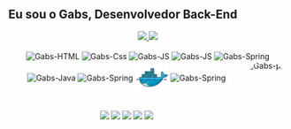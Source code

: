 ## Eu sou o Gabs, Desenvolvedor Back-End
<div align="center">
<div align="center">
  <a href="https://github.com/Gabs-Leo">
  <img height="180em" src="https://github-readme-stats.vercel.app/api?username=Gabs-Leo&show_icons=true&theme=jolly&include_all_commits=true&count_private=true"/>
  <img height="180em" src="https://github-readme-stats.vercel.app/api/top-langs/?username=Gabs-Leo&layout=compact&langs_count=6&theme=jolly&hide=c,c++,TeX,python,fortran,Batchfile,SCSS"/>
  </a>
</div>
<div style="display: inline_block"><br>
  <img align="center" alt="Gabs-HTML" height="30" width="40" src="https://cdn.jsdelivr.net/gh/devicons/devicon/icons/html5/html5-original.svg">
  <img align="center" alt="Gabs-Css" height="30" width="40" src="https://cdn.jsdelivr.net/gh/devicons/devicon/icons/css3/css3-original.svg">
  <img align="center" alt="Gabs-JS" height="30" width="40" src="https://cdn.jsdelivr.net/gh/devicons/devicon/icons/javascript/javascript-original.svg">
  <img align="center" alt="Gabs-JS" height="30" width="40" src="https://cdn.jsdelivr.net/gh/devicons/devicon/icons/typescript/typescript-original.svg">
  <img align="center" alt="Gabs-Spring" height="30" width="40" src="https://cdn.jsdelivr.net/gh/devicons/devicon/icons/react/react-original.svg">
  <img align="center" alt="Gabs-Java" height="30" width="40" src="https://cdn.jsdelivr.net/gh/devicons/devicon/icons/java/java-original.svg">
  <img align="center" alt="Gabs-Spring" height="30" width="40" src="https://cdn.jsdelivr.net/gh/devicons/devicon/icons/spring/spring-original.svg">
  <img align="center" alt="Gabs-Spring" height="60" width="60" src="https://raw.githubusercontent.com/devicons/devicon/1119b9f84c0290e0f0b38982099a2bd027a48bf1/icons/docker/docker-original.svg">
  <img align="center" alt="Gabs-Spring" height="30" width="40" src="[https://cdn.jsdelivr.net/gh/devicons/devicon/icons/terraform/terraform-original.svg](https://cdn.jsdelivr.net/gh/devicons/devicon/icons/terraform/terraform-original.svg)">
  
  
  <img align="right" alt="Gabs-pic" height="150" style="border-radius:50px;" src="https://cdn.discordapp.com/attachments/410130703427305473/904421531512340611/tumblr_448d0b01b2d8b0904b735d606c7e71b0_42f324ff_400.png?width=676&height=676">
</div>
  
  ##
 
<div> 
  <a href="https://www.youtube.com/channel/UCQwVM8CmuQoxANP0KWnUfyw" target="_blank"><img src="https://img.shields.io/badge/YouTube-FF0000?style=for-the-badge&logo=youtube&logoColor=white"></a>
  <a href="https://www.instagram.com/gabss.leo/" target="_blank"><img src="https://img.shields.io/badge/-Instagram-%23E4405F?style=for-the-badge&logo=instagram&logoColor=white"></a>
 	<a href="https://www.twitch.tv/gabsleo" target="_blank"><img src="https://img.shields.io/badge/Twitch-9146FF?style=for-the-badge&logo=twitch&logoColor=white"></a>
 <!--<a href="https://discord.gg/" target="_blank"><img src="https://img.shields.io/badge/Discord-7289DA?style=for-the-badge&logo=discord&logoColor=white" target="_blank"></a> -->
  <a href = "mailto:gabrieldemoraistaveira@gmail.com" target="_blank"><img src="https://img.shields.io/badge/-Gmail-%23333?style=for-the-badge&logo=gmail&logoColor=white"></a>
  <a href="https://www.linkedin.com/in/gabriel-de-morais-taveira-031b13203/" target="_blank"><img src="https://img.shields.io/badge/-LinkedIn-%230077B5?style=for-the-badge&logo=linkedin&logoColor=white"></a> 
</div>
